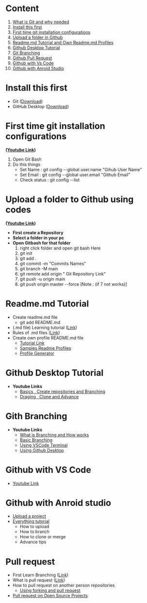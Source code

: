 
# Content

1. [What is Git and why needed](https://www.w3schools.com/git/git_intro.asp?remote=github)
2. [Install this first](#install-this-first)
3. [First time git installation configurations](#first-time-git-installation-configurations)
4. [Upload a folder in Github](#upload-a-folder-to-github-using-codes)
5. [Readme.md Tutorial and Own Readme.md Profiles](#readmemd-tutorial)
6. [Github Desktop Tutorial](#github-desktop-tutorial)
7. [Git Branching](#gith-branching)
8. [Github Pull Request](#pull-request)
9. [Github with Vs Code](#github-with-vs-code)
10. [Github with Anroid Studio](#github-with-anroid-studio)

# Install this first

* Git ([Download](https://git-scm.com/downloads))
* GitHub Desktop ([Download](https://desktop.github.com/))

# First time git installation configurations

**([Youtube Link](https://www.youtube.com/watch?v=yDntCIs-IJM))**

1. Open Git Bash
2. Do this things
    * Set Name :  git config --global user.name "Gihub User Name"
    * Set Email : git config --global user.email "Github Email"
    * Check status : git config --list

# Upload a folder to Github using codes

**([Youtube Link](https://www.youtube.com/watch?v=f-mUqIGa48s))**

* **First create a Repository**
* **Select a folder in your pc**
* **Open Gitbash for that folder**
    1. right click folder and open git bash Here
    2. git init
    3. git add .
    4. git commit -m "Commits Names"
    5. git branch -M main  
    6. git remote add origin " Git Repository Link"
    7. git push -u origin main
    8. git push origin master --force  [Note : (if 7 not works)]

# Readme.md Tutorial

* Create readme.md file  
  * git add README.md
* (.md file) Learning tutorial ([Link](https://agea.github.io/tutorial.md/))
* Rules of .md files ([Link](https://github.com/markdownlint/markdownlint/blob/master/docs/RULES.md))
* Create own profile README.md file
  * [Tutorial Link](https://www.youtube.com/watch?v=KhGWbt1dAKQ)
  * [Samples Readme Profiles](https://github.com/abhisheknaiidu/awesome-github-profile-readme)
  * [Profile Generator](https://arturssmirnovs.github.io/github-profile-readme-generator/)

# Github Desktop Tutorial

* **Youtube Links**
  * [Basics , Create repositories and Branching](https://www.youtube.com/watch?v=RPagOAUx2SQ&list=PLcL8q_TiioW0JLk03hM3cu_Nb5DRwBHa1&index=2&t=107s)
  * [Draging , Clone and Advance](https://www.youtube.com/watch?v=GOY9wMyr7pU&list=PLcL8q_TiioW0JLk03hM3cu_Nb5DRwBHa1&index=2)

# Gith Branching

* **Youtube Links**
  * [What is Branching and How works](https://youtu.be/BcFoLD6acOM?t=114)
  * [Basic Branching](https://www.youtube.com/watch?v=QV0kVNvkMxc)
  * [Using VSCode Terminal](https://youtu.be/Lf3DYRvCPFo?t=79)
  * [Using Github Desktop](https://www.youtube.com/watch?v=FegJzEFXdk8&list=PLcL8q_TiioW0JLk03hM3cu_Nb5DRwBHa1&index=17)

# Github with VS Code

* [Youtube Link](https://www.youtube.com/watch?v=rmuAKOlWMjA&list=PLcL8q_TiioW0JLk03hM3cu_Nb5DRwBHa1&index=11)

# Github with Anroid studio

* [Upload a project](https://www.youtube.com/watch?v=GhfJTOu3_SE)
* [Everything tutorial](https://youtube.com/playlist?list=PLQkwcJG4YTCQTEk4J4btiOJBV0PhKjJVS)
  * How to upload
  * How to branch
  * How to clone or merge
  * Advance tips

# Pull request

* First Learn Branching ([Link](#gith-branching))
* What is pull request ([Link](https://www.youtube.com/watch?v=For9VtrQx58))
* How to pull request on another person repositories
  * [Using forking and pull request](https://www.youtube.com/watch?v=a_FLqX3vGR4)
* [Pull request on Open Source Projects](https://www.youtube.com/watch?v=8A4TsoXJOs8)
